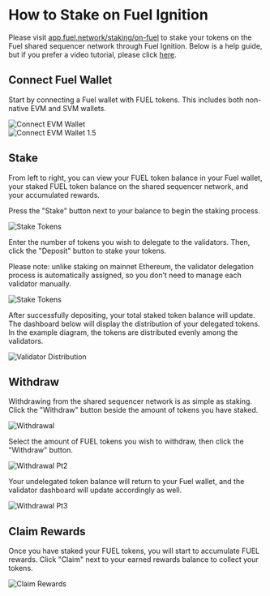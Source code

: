 # How to Stake on Fuel Ignition

<!-- TODO: add link -->
Please visit [app.fuel.network/staking/on-fuel](https://docs.fuel.network/) to stake your tokens on the Fuel shared sequencer network through Fuel Ignition. Below is a help guide, but if you prefer a video tutorial, please click [here](https://docs.fuel.network/).

## Connect Fuel Wallet

Start by connecting a Fuel wallet with FUEL tokens. This includes both non-native EVM and SVM wallets.

![Connect EVM Wallet](../../assets/how-to-stake-fuel-ignition/1-connect-wallet.png)  
![Connect EVM Wallet 1.5](../../assets/how-to-stake-fuel-ignition/1.5-connect-wallet.png)

## Stake

From left to right, you can view your FUEL token balance in your Fuel wallet, your staked FUEL token balance on the shared sequencer network, and your accumulated rewards.

Press the "Stake" button next to your balance to begin the staking process.

![Stake Tokens](../../assets/how-to-stake-fuel-ignition/2-stake-token.png)

Enter the number of tokens you wish to delegate to the validators. Then, click the "Deposit" button to stake your tokens.

Please note: unlike staking on mainnet Ethereum, the validator delegation process is automatically assigned, so you don’t need to manage each validator manually.

![Stake Tokens](../../assets/how-to-stake-fuel-ignition/3-stake-token-pt2.png)

After successfully depositing, your total staked token balance will update. The dashboard below will display the distribution of your delegated tokens. In the example diagram, the tokens are distributed evenly among the validators.

![Validator Distribution](../../assets/how-to-stake-fuel-ignition/4-validator-distribution.png)

## Withdraw

Withdrawing from the shared sequencer network is as simple as staking. Click the "Withdraw" button beside the amount of tokens you have staked.

![Withdrawal](../../assets/how-to-stake-fuel-ignition/5-withdrawal.png)

Select the amount of FUEL tokens you wish to withdraw, then click the "Withdraw" button.

![Withdrawal Pt2](../../assets/how-to-stake-fuel-ignition/6-withdrawal-pt2.png)

Your undelegated token balance will return to your Fuel wallet, and the validator dashboard will update accordingly as well.

![Withdrawal Pt3](../../assets/how-to-stake-fuel-ignition/6.5-withdrawal-pt3.png)

## Claim Rewards

Once you have staked your FUEL tokens, you will start to accumulate FUEL rewards. Click "Claim" next to your earned rewards balance to collect your tokens.

![Claim Rewards](../../assets/how-to-stake-fuel-ignition/7-claim-rewards.png)
